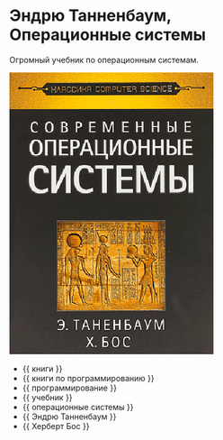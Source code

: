 # Эндрю Танненбаум, Операционные системы

Огромный учебник по операционным системам.

![cover](Эндрю%20Танненбаум%20-%20Операционные%20системы.png)

- {{ книги }}
- {{ книги по программированию }}
- {{ программирование }}
- {{ учебник }}
- {{ операционные системы }}
- {{ Эндрю Танненбаум }}
- {{ Херберт Бос }}
